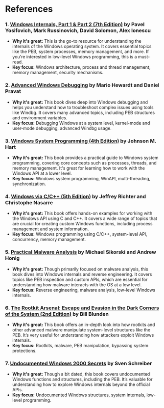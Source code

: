 # References 

### 1. [Windows Internals, Part 1 & Part 2 (7th Edition)](https://www.microsoftpressstore.com/store/windows-internals-part-1-9780735684188) by Pavel Yosifovich, Mark Russinovich, David Solomon, Alex Ionescu
   - **Why it's great:** This is the go-to resource for understanding the internals of the Windows operating system. It covers essential topics like the PEB, system processes, memory management, and more. If you're interested in low-level Windows programming, this is a must-read.
   - **Key focus:** Windows architecture, process and thread management, memory management, security mechanisms.

### 2. [Advanced Windows Debugging](https://www.amazon.com/Advanced-Windows-Debugging-Mario-Hewardt/dp/0321374460) by Mario Hewardt and Daniel Pravat
   - **Why it's great:** This book dives deep into Windows debugging and helps you understand how to troubleshoot complex issues using tools like Windbg. It covers many advanced topics, including PEB structures and environment variables.
   - **Key focus:** Debugging Windows at a system level, kernel-mode and user-mode debugging, advanced Windbg usage.

### 3. [Windows System Programming (4th Edition)](https://www.amazon.com/Windows-System-Programming-Johnson-Hart/dp/0321657748) by Johnson M. Hart
   - **Why it's great:** This book provides a practical guide to Windows system programming, covering core concepts such as processes, threads, and memory management. It's great for learning how to work with the Windows API at a lower level.
   - **Key focus:** Windows system programming, WinAPI, multi-threading, synchronization.

### 4. [Windows via C/C++ (5th Edition)](https://www.microsoftpressstore.com/store/windows-via-c-c-9780735663770) by Jeffrey Richter and Christophe Nasarre
   - **Why it's great:** This book offers hands-on examples for working with the Windows API using C and C++. It covers a wide range of topics that are crucial for creating custom Windows functions, including process management and system information.
   - **Key focus:** Windows programming using C/C++, system-level API, concurrency, memory management.

### 5. [Practical Malware Analysis](https://www.amazon.com/Practical-Malware-Analysis-Dissecting-Malicious/dp/1593272901) by Michael Sikorski and Andrew Honig
   - **Why it's great:** Though primarily focused on malware analysis, this book dives into Windows internals and reverse engineering. It covers topics like PEB inspection and custom APIs, which are essential for understanding how malware interacts with the OS at a low level.
   - **Key focus:** Reverse engineering, malware analysis, low-level Windows internals.

### 6. [The Rootkit Arsenal: Escape and Evasion in the Dark Corners of the System (2nd Edition)](https://www.amazon.com/Rootkit-Arsenal-Escape-Evasion-Corners/dp/144962636X) by Bill Blunden
   - **Why it's great:** This book offers an in-depth look into how rootkits and other advanced malware manipulate system-level structures like the PEB. It’s very useful for understanding how attackers exploit Windows internals.
   - **Key focus:** Rootkits, malware, PEB manipulation, bypassing system protections.

### 7. [Undocumented Windows 2000 Secrets](https://www.amazon.com/Undocumented-Windows-2000-Secrets-Schreiber/dp/1583487475) by Sven Schreiber
   - **Why it's great:** Though a bit dated, this book covers undocumented Windows functions and structures, including the PEB. It’s valuable for understanding how to explore Windows internals beyond the official APIs.
   - **Key focus:** Undocumented Windows structures, system internals, low-level programming.
